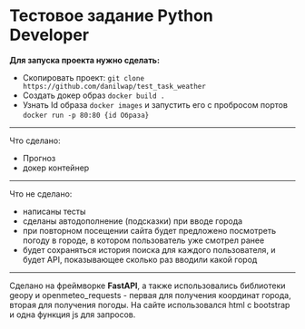 # Тестовое задание Python **Developer**

**Для запуска проекта нужно сделать:**
* Скопировать проект: ```git clone https://github.com/danilwap/test_task_weather```
* Создать докер образ ```docker build .```
* Узнать Id образа ```docker images``` и запустить его с пробросом портов ```docker run -p 80:80 {id Образа}```
___
Что сделано:
* Прогноз
* докер контейнер
___
Что не сделано:
* написаны тесты
* сделаны автодополнение (подсказки) при вводе города
* при повторном посещении сайта будет предложено посмотреть погоду в городе, в котором пользователь уже смотрел ранее
* будет сохраняться история поиска для каждого пользователя, и будет API, показывающее сколько раз вводили какой город
___
Сделано на фреймворке **FastAPI**, а также использовались библиотеки geopy и openmeteo_requests - первая для получения
координат города, вторая для получения погоды. На сайте использовался html с bootstrap и одна функция js для запросов.
